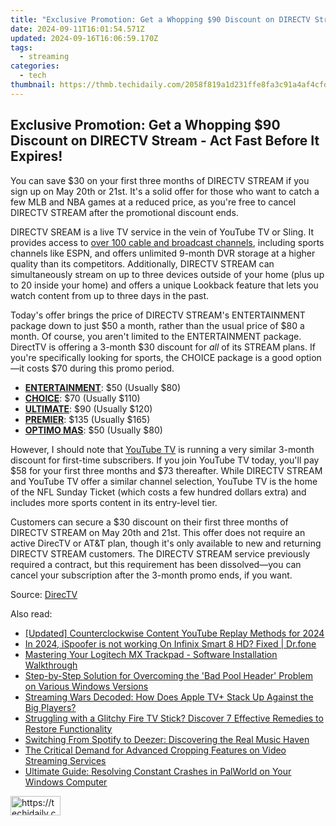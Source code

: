```yaml
---
title: "Exclusive Promotion: Get a Whopping $90 Discount on DIRECTV Stream - Act Fast Before It Expires!"
date: 2024-09-11T16:01:54.571Z
updated: 2024-09-16T16:06:59.170Z
tags:
  - streaming
categories:
  - tech
thumbnail: https://thmb.techidaily.com/2058f819a1d231ffe8fa3c91a4af4cfd3ee338d92aed76fb6bf5194cca7db102.jpg
---
```


## Exclusive Promotion: Get a Whopping $90 Discount on DIRECTV Stream - Act Fast Before It Expires!

You can save $30 on your first three months of DIRECTV STREAM if you sign up on May 20th or 21st. It's a solid offer for those who want to catch a few MLB and NBA games at a reduced price, as you're free to cancel DIRECTV STREAM after the promotional discount ends.

 DIRECTV SREAM is a live TV service in the vein of YouTube TV or Sling. It provides access to [over 100 cable and broadcast channels](https://streamtv.directv.com/channels/), including sports channels like ESPN, and offers unlimited 9-month DVR storage at a higher quality than its competitors. Additionally, DIRECTV STREAM can simultaneously stream on up to three devices outside of your home (plus up to 20 inside your home) and offers a unique Lookback feature that lets you watch content from up to three days in the past.

 Today's offer brings the price of DIRECTV STREAM's ENTERTAINMENT package down to just $50 a month, rather than the usual price of $80 a month. Of course, you aren't limited to the ENTERTAINMENT package. DirectTV is offering a 3-month $30 discount for _all_ of its STREAM plans. If you're specifically looking for sports, the CHOICE package is a good option—it costs $70 during this promo period.

* **[ENTERTAINMENT](https://www.directv.com/shop/dtvi/entertainment-package)**: $50 (Usually $80)
* **[CHOICE](https://www.directv.com/shop/dtvi/choice-package)**: $70 (Usually $110)
* **[ULTIMATE](https://www.directv.com/shop/dtvi/ultimate-package)**: $90 (Usually $120)
* **[PREMIER](https://www.directv.com/shop/dtvi/premier-package)**: $135 (Usually $165)
* **[OPTIMO MAS](https://www.directv.com/shop/dtvi/optimo-mas-package)**: $50 (Usually $80)

 However, I should note that [YouTube TV](https://tv.youtube.com/welcome/) is running a very similar 3-month discount for first-time subscribers. If you join YouTube TV today, you'll pay $58 for your first three months and $73 thereafter. While DIRECTV STREAM and YouTube TV offer a similar channel selection, YouTube TV is the home of the NFL Sunday Ticket (which costs a few hundred dollars extra) and includes more sports content in its entry-level tier.

 Customers can secure a $30 discount on their first three months of DIRECTV STREAM on May 20th and 21st. This offer does not require an active DirecTV or AT&T plan, though it's only available to new and returning DIRECTV STREAM customers. The DIRECTV STREAM service previously required a contract, but this requirement has been dissolved—you can cancel your subscription after the 3-month promo ends, if you want.

 Source: [DirecTV](https://www.directv.com/insider/streaming-day-offer/)

<ins class="adsbygoogle"
     style="display:block"
     data-ad-format="autorelaxed"
     data-ad-client="ca-pub-7571918770474297"
     data-ad-slot="1223367746"></ins>

<ins class="adsbygoogle"
     style="display:block"
     data-ad-client="ca-pub-7571918770474297"
     data-ad-slot="8358498916"
     data-ad-format="auto"
     data-full-width-responsive="true"></ins>

<span class="atpl-alsoreadstyle">Also read:</span>
<div><ul>
<li><a href="https://facebook-video-footage.techidaily.com/updated-counterclockwise-content-youtube-replay-methods-for-2024/"><u>[Updated] Counterclockwise Content YouTube Replay Methods for 2024</u></a></li>
<li><a href="https://phone-solutions.techidaily.com/in-2024-ispoofer-is-not-working-on-infinix-smart-8-hd-fixed-drfone-by-drfone-virtual-android/"><u>In 2024, iSpoofer is not working On Infinix Smart 8 HD? Fixed | Dr.fone</u></a></li>
<li><a href="https://hardware-help.techidaily.com/mastering-your-logitech-mx-trackpad-software-installation-walkthrough/"><u>Mastering Your Logitech MX Trackpad - Software Installation Walkthrough</u></a></li>
<li><a href="https://blue-screen-error.techidaily.com/step-by-step-solution-for-overcoming-the-bad-pool-header-problem-on-various-windows-versions/"><u>Step-by-Step Solution for Overcoming the 'Bad Pool Header' Problem on Various Windows Versions</u></a></li>
<li><a href="https://media-tips.techidaily.com/streaming-wars-decoded-how-does-apple-tvplus-stack-up-against-the-big-players/"><u>Streaming Wars Decoded: How Does Apple TV+ Stack Up Against the Big Players?</u></a></li>
<li><a href="https://media-tips.techidaily.com/struggling-with-a-glitchy-fire-tv-stick-discover-7-effective-remedies-to-restore-functionality/"><u>Struggling with a Glitchy Fire TV Stick? Discover 7 Effective Remedies to Restore Functionality</u></a></li>
<li><a href="https://media-tips.techidaily.com/switching-from-spotify-to-deezer-discovering-the-real-music-haven/"><u>Switching From Spotify to Deezer: Discovering the Real Music Haven</u></a></li>
<li><a href="https://media-tips.techidaily.com/the-critical-demand-for-advanced-cropping-features-on-video-streaming-services/"><u>The Critical Demand for Advanced Cropping Features on Video Streaming Services</u></a></li>
<li><a href="https://win-able.techidaily.com/ultimate-guide-resolving-constant-crashes-in-palworld-on-your-windows-computer/"><u>Ultimate Guide: Resolving Constant Crashes in PalWorld on Your Windows Computer</u></a></li>
</ul></div>

<!-- affiliate ads begin -->
<a href="https://25home.pxf.io/c/5597632/2123465/16836" target="_top" id="2123465">
  <img src="//a.impactradius-go.com/display-ad/16836-2123465" border="0" alt="https://techidaily.com" width="80" height="31"/>
</a>
<img height="0" width="0" src="https://25home.pxf.io/i/5597632/2123465/16836" style="position:absolute;visibility:hidden;" border="0" />
<!-- affiliate ads end -->

